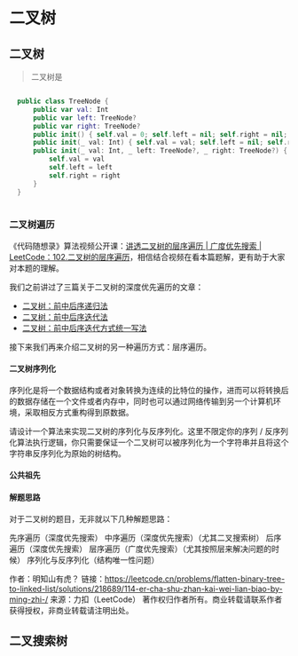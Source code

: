 

# 二叉树

## 二叉树

> 二叉树是

```swift

  public class TreeNode {
      public var val: Int
      public var left: TreeNode?
      public var right: TreeNode?
      public init() { self.val = 0; self.left = nil; self.right = nil; }
      public init(_ val: Int) { self.val = val; self.left = nil; self.right = nil; }
      public init(_ val: Int, _ left: TreeNode?, _ right: TreeNode?) {
          self.val = val
          self.left = left
          self.right = right
      }
  }
 
```

### 二叉树遍历

《代码随想录》算法视频公开课：[讲透二叉树的层序遍历 | 广度优先搜索 | LeetCode：102.二叉树的层序遍历](https://leetcode.cn/link/?target=https%3A%2F%2Fwww.bilibili.com%2Fvideo%2FBV1GY4y1u7b2)，相信结合视频在看本篇题解，更有助于大家对本题的理解。

我们之前讲过了三篇关于二叉树的深度优先遍历的文章：

- [二叉树：前中后序递归法](https://leetcode.cn/link/?target=https%3A%2F%2Fprogrammercarl.com%2F二叉树的递归遍历.html)
- [二叉树：前中后序迭代法](https://leetcode.cn/link/?target=https%3A%2F%2Fprogrammercarl.com%2F二叉树的迭代遍历.html)
- [二叉树：前中后序迭代方式统一写法](https://leetcode.cn/link/?target=https%3A%2F%2Fprogrammercarl.com%2F二叉树的统一迭代法.html)

接下来我们再来介绍二叉树的另一种遍历方式：层序遍历。



#### 二叉树序列化

序列化是将一个数据结构或者对象转换为连续的比特位的操作，进而可以将转换后的数据存储在一个文件或者内存中，同时也可以通过网络传输到另一个计算机环境，采取相反方式重构得到原数据。

请设计一个算法来实现二叉树的序列化与反序列化。这里不限定你的序列 / 反序列化算法执行逻辑，你只需要保证一个二叉树可以被序列化为一个字符串并且将这个字符串反序列化为原始的树结构。



#### 公共祖先



#### 解题思路

对于二叉树的题目，无非就以下几种解题思路：

先序遍历（深度优先搜索）
中序遍历（深度优先搜索）（尤其二叉搜索树）
后序遍历（深度优先搜索）
层序遍历（广度优先搜索）（尤其按照层来解决问题的时候）
序列化与反序列化（结构唯一性问题）



作者：明知山有虎？
链接：https://leetcode.cn/problems/flatten-binary-tree-to-linked-list/solutions/218689/114-er-cha-shu-zhan-kai-wei-lian-biao-by-ming-zhi-/
来源：力扣（LeetCode）
著作权归作者所有。商业转载请联系作者获得授权，非商业转载请注明出处。



## 二叉搜索树